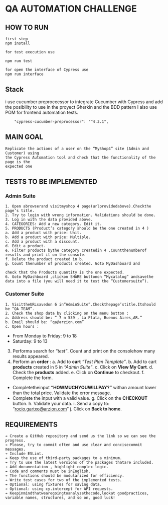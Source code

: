 # QA AUTOMATION CHALLENGE

## HOW TO RUN
```
first step
npm install

for test execution use

npm run test

for open the interface of Cypress use 
npm run interface
```

## Stack
i use cucumber preproceessor to integrate Cucumber with Cypress and add the posibility to use in the proyect Gherkin and the BDD pattern
I also use POM for frontend automation tests.
```
    "cypress-cucumber-preprocessor": "^4.3.1",
```

## MAIN GOAL

```
Replicate the actions of a user on the “MyShop4” site (Admin and Customer) using
the Cypress Automation tool and check that the functionality of the page is the
expected one
```

## TESTS TO BE IMPLEMENTED

### Admin Suite

```
1. Open abrowserand visitmyshop 4 page(urlprovidedabove).Checkthe
page’s title.
2. Try to login with wrong information. Validations should be done.
3. Log in with the data provided above.
4. CATEGORIES: Add a new category. Edit it.
5. PRODUCTS (Product’s category should be the one created in 4 )
a. Add a product with price: Unit.
b. Add a product with price: Multiple.
c. Add a product with a discount.
d. Edit a product.
e. Filter products bythe category createdin 4 .Countthenumberof
results and print it on the console.
f. Delete the product created in b.
g. Count thenumber of products created. Goto MyDashboard and
```

```
check that the Products quantity is the one expected.
6. Goto MyDashboard ,clickon SHARE buttonon “Mycatalog” andsavethe
data into a file (you will need it to test the “Customersuite”).
```
### Customer Suite

```
1. VisittheURLsavedon 6 in“AdminSuite”.Checkthepage’stitle.Itshould
be “QA TEAM”.
2. Check the shop data by clicking on the menu button :
a. Address should be: “ 7 n 539 , La Plata, Buenos Aires,AR.”
b. Email should be: “qa@arzion.com”
c. Open hours :
```
- From Monday to Friday: 9 to 18
- Saturday: 9 to 13
3. Performa search for _“test”_. Count and print on the consolehow many
results appeared.
4. Perform an **order** :
a. Add to **cart** _“Test Plan Template”_.
b. Add to cart **products** created in 5 in _“Admin Suite”_.
c. Click on **View My Cart**.
d. Check the **products** added.
e. Click on **Continue** to checkout.
f. Complete the form.
- Completetheinput **“HOWMUCHYOUWILLPAY?”** withan
amount lower than the total price. Validate the error message.
- Complete the input with a valid value.
g. Click on the **CHECKOUT** button.
h. Validate your data.
i. Send a copy to: “rocio.gartxo@arzion.com”
j. Click on **Back to home**.


## REQUIREMENTS

```
➔ Create a GitHub repository and send us the link so we can see the
progress.
➔ Please, try to commit often and use clear and concisecommit messages.
➔ Include ESLint.
➔ Keep the use of third-party packages to a minimum.
➔ Try to use the latest versions of the packages thatare included.
➔ Add documentation , highlight complex logic.
➔ Code and comments must be inEnglish.
➔ The functions should be modularized for efficiency.
➔ Write test cases for two of the implemented tests.
➔ Optional: using fixtures for saving data.
➔ Optional: using cy.intercept for API requests.
➔ Keepinmindthatwearegoingtoanalyzethecode,lookat goodpractices,
variable names, structures, and so on, good luck!
```

